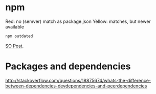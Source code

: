 # npm

Red: no (semver) match as package.json
Yellow: matches, but newer available

```sh
npm outdated
```

[SO Post][so].

[so]: http://stackoverflow.com/questions/31559390/npm-outdated-output-colour-coding-meaning

# Packages and dependencies

http://stackoverflow.com/questions/18875674/whats-the-difference-between-dependencies-devdependencies-and-peerdependencies
